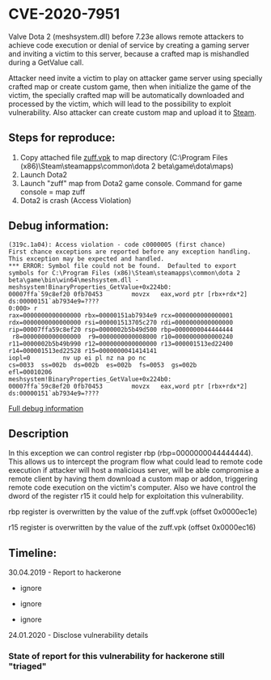 # CVE-2020-7951

Valve Dota 2 (meshsystem.dll) before 7.23e allows remote attackers to achieve code execution or denial of service by creating a gaming server and inviting a victim to this server, because a crafted map is mishandled during a GetValue call.

Attacker need invite a victim to play on attacker game server using specially crafted map or create custom game, then when initialize the game of the victim, the specially crafted map will be automatically downloaded and processed by the victim, which will lead to the possibility to exploit vulnerability. Also attacker can create custom map and upload it to [Steam](https://steamcommunity.com/sharedfiles/filedetails/?id=328258382).

## Steps for reproduce:

1) Copy attached file [zuff.vpk](zuff.vpk) to map directory (C:\Program Files (x86)\Steam\steamapps\common\dota 2 beta\game\dota\maps)
2) Launch Dota2
3) Launch "zuff" map from Dota2 game console. Command for game console = map zuff
4) Dota2 is crash (Access Violation)

## Debug information:

```
(319c.1a04): Access violation - code c0000005 (first chance)
First chance exceptions are reported before any exception handling.
This exception may be expected and handled.
*** ERROR: Symbol file could not be found.  Defaulted to export symbols for C:\Program Files (x86)\Steam\steamapps\common\dota 2 beta\game\bin\win64\meshsystem.dll - 
meshsystem!BinaryProperties_GetValue+0x224b0:
00007ffa`59c8ef20 0fb70453        movzx   eax,word ptr [rbx+rdx*2] ds:00000151`ab7934e9=????
0:000> r
rax=0000000000000000 rbx=00000151ab7934e9 rcx=0000000000000001
rdx=0000000000000000 rsi=000001513705c270 rdi=0000000000000000
rip=00007ffa59c8ef20 rsp=0000002b5b49d500 rbp=0000000044444444
 r8=0000000000000000  r9=0000000000008000 r10=0000000000000240
r11=0000002b5b49b990 r12=0000000000000000 r13=000001513ed22400
r14=000001513ed22528 r15=0000000041414141
iopl=0         nv up ei pl nz na po nc
cs=0033  ss=002b  ds=002b  es=002b  fs=0053  gs=002b             efl=00010206
meshsystem!BinaryProperties_GetValue+0x224b0:
00007ffa`59c8ef20 0fb70453        movzx   eax,word ptr [rbx+rdx*2] ds:00000151`ab7934e9=????
```

[Full debug information](Full_dbg_info.txt)


## Description

In this exception we can control register rbp (rbp=0000000044444444). This allows us to intercept the program flow what could lead to remote code execution if attacker will host a malicious server, will be able compromise a remote client by having them download a custom map or addon, triggering remote code execution on the victim's computer. Also we have control the dword of the register r15 it could help for exploitation this vulnerability.

rbp register is overwritten by the value of the zuff.vpk (offset 0x0000ec1e)

r15 register is overwritten by the value of the zuff.vpk (offset 0x0000ec16)

## Timeline:

30.04.2019 - Report to hackerone

- ignore

- ignore

- ignore

24.01.2020 - Disclose vulnerability details



### State of report for this vulnerability for hackerone still "triaged"
